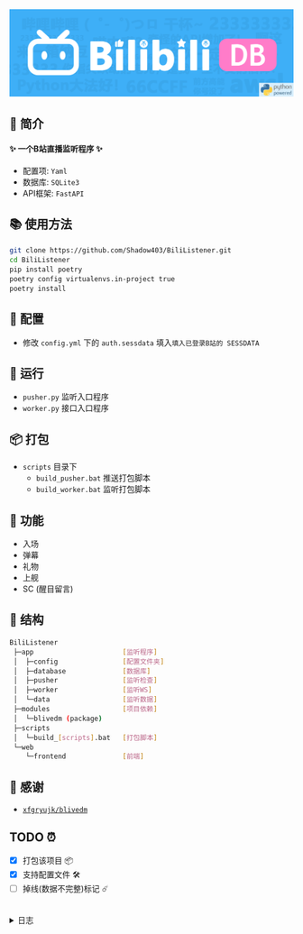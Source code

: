 <div align="center">
<a href="https://github.com/Shadow403/BiliListener">
  <img src="./image/logo.png"alt="LOGO">
</a>
</div>

## 📖 简介
#### ✨ 一个B站直播监听程序 ✨
- 配置项: `Yaml`
- 数据库: `SQLite3`
- API框架: `FastAPI`

## 📚 使用方法
```bash
git clone https://github.com/Shadow403/BiliListener.git
cd BiliListener
pip install poetry
poetry config virtualenvs.in-project true
poetry install
```

## 📝 配置
- 修改 `config.yml` 下的 `auth.sessdata` 填入`填入已登录B站的 SESSDATA`

## 🍻 运行
- `pusher.py` 监听入口程序
- `worker.py` 接口入口程序

## 📦 打包
- `scripts` 目录下
  - `build_pusher.bat` 推送打包脚本
  - `build_worker.bat` 监听打包脚本

## 🎯 功能
- 入场
- 弹幕
- 礼物
- 上舰
- SC (醒目留言)

## 🧱 结构
```bash
BiliListener
 ├─app                      [监听程序]
 │  ├─config                [配置文件夹]
 │  ├─database              [数据库]
 │  ├─pusher                [监听检查]
 │  ├─worker                [监听WS]
 │  └─data                  [监听数据]
 ├─modules                  [项目依赖]
 │  └─blivedm (package)
 ├─scripts
 │  └─build_[scripts].bat   [打包脚本]
 └─web
    └─frontend              [前端]
```

## 💖 感谢
- [`xfgryujk/blivedm`](https://github.com/xfgryujk/blivedm)


## TODO ⏰

- [x] 打包该项目 📦
- [x] 支持配置文件 🛠️
- [ ] 掉线(数据不完整)标记 ☄️

<br>

<details>
<summary> 日志 </summary>

- `v0.1.0` 🎉 创世提交
- `v0.1.1` 🧱 监听异步支持
- `v0.1.2` ⚡ 接口优化
- `v0.1.3` ⚡ `ws` 断线重连后记录的数据恢复 | 添加 `ws` `LIKE_V3_UPDATE`
- `v0.1.4` ✨ 添加更多记录的数据 `config.json`
- `v0.1.5` ✨ 整体重构
- `v0.1.6` 📦 打包该项目 🐍 修复数据库 `Bugs`
- `v0.1.7` 🛠️ 支持配置文件
- `v0.1.8` 🛠️ 支持更多配置项 🐍 修复数据库 `commit.handle` `Bugs`
- `v0.1.9-b1` 🌐 添加前端
- `v0.1.9-b2` 📦 添加打包图标 `(ico)`
